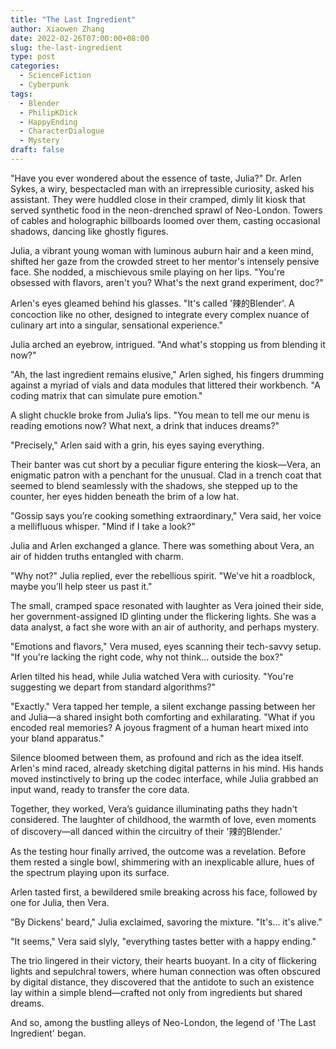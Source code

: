 ```yaml
---
title: "The Last Ingredient"
author: Xiaowen Zhang
date: 2022-02-26T07:00:00+08:00
slug: the-last-ingredient
type: post
categories:
  - ScienceFiction
  - Cyberpunk
tags:
  - Blender
  - PhilipKDick
  - HappyEnding
  - CharacterDialogue
  - Mystery
draft: false
---
```


"Have you ever wondered about the essence of taste, Julia?" Dr. Arlen Sykes, a wiry, bespectacled man with an irrepressible curiosity, asked his assistant. They were huddled close in their cramped, dimly lit kiosk that served synthetic food in the neon-drenched sprawl of Neo-London. Towers of cables and holographic billboards loomed over them, casting occasional shadows, dancing like ghostly figures.

Julia, a vibrant young woman with luminous auburn hair and a keen mind, shifted her gaze from the crowded street to her mentor's intensely pensive face. She nodded, a mischievous smile playing on her lips. "You're obsessed with flavors, aren't you? What's the next grand experiment, doc?"

Arlen's eyes gleamed behind his glasses. "It's called '辣的Blender'. A concoction like no other, designed to integrate every complex nuance of culinary art into a singular, sensational experience."

Julia arched an eyebrow, intrigued. "And what's stopping us from blending it now?"

"Ah, the last ingredient remains elusive," Arlen sighed, his fingers drumming against a myriad of vials and data modules that littered their workbench. "A coding matrix that can simulate pure emotion."

A slight chuckle broke from Julia’s lips. "You mean to tell me our menu is reading emotions now? What next, a drink that induces dreams?"

"Precisely," Arlen said with a grin, his eyes saying everything.

Their banter was cut short by a peculiar figure entering the kiosk—Vera, an enigmatic patron with a penchant for the unusual. Clad in a trench coat that seemed to blend seamlessly with the shadows, she stepped up to the counter, her eyes hidden beneath the brim of a low hat.

"Gossip says you’re cooking something extraordinary," Vera said, her voice a mellifluous whisper. "Mind if I take a look?"

Julia and Arlen exchanged a glance. There was something about Vera, an air of hidden truths entangled with charm.

"Why not?" Julia replied, ever the rebellious spirit. "We've hit a roadblock, maybe you’ll help steer us past it."

The small, cramped space resonated with laughter as Vera joined their side, her government-assigned ID glinting under the flickering lights. She was a data analyst, a fact she wore with an air of authority, and perhaps mystery.

"Emotions and flavors," Vera mused, eyes scanning their tech-savvy setup. "If you're lacking the right code, why not think... outside the box?"

Arlen tilted his head, while Julia watched Vera with curiosity. "You're suggesting we depart from standard algorithms?"

"Exactly." Vera tapped her temple, a silent exchange passing between her and Julia—a shared insight both comforting and exhilarating. "What if you encoded real memories? A joyous fragment of a human heart mixed into your bland apparatus."

Silence bloomed between them, as profound and rich as the idea itself. Arlen's mind raced, already sketching digital patterns in his mind. His hands moved instinctively to bring up the codec interface, while Julia grabbed an input wand, ready to transfer the core data.

Together, they worked, Vera’s guidance illuminating paths they hadn't considered. The laughter of childhood, the warmth of love, even moments of discovery—all danced within the circuitry of their '辣的Blender.'

As the testing hour finally arrived, the outcome was a revelation. Before them rested a single bowl, shimmering with an inexplicable allure, hues of the spectrum playing upon its surface.

Arlen tasted first, a bewildered smile breaking across his face, followed by one for Julia, then Vera.

"By Dickens' beard," Julia exclaimed, savoring the mixture. "It's... it's alive."

"It seems," Vera said slyly, "everything tastes better with a happy ending."

The trio lingered in their victory, their hearts buoyant. In a city of flickering lights and sepulchral towers, where human connection was often obscured by digital distance, they discovered that the antidote to such an existence lay within a simple blend—crafted not only from ingredients but shared dreams.

And so, among the bustling alleys of Neo-London, the legend of 'The Last Ingredient' began.